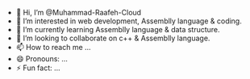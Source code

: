 - 👋 Hi, I’m @Muhammad-Raafeh-Cloud
- 👀 I’m interested in web development, Assemblly language & coding.
- 🌱 I’m currently learning Assemblly language & data structure.
- 💞️ I’m looking to collaborate on c++ & Assemblly language.
- 📫 How to reach me ...
- 😄 Pronouns: ...
- ⚡ Fun fact: ...

<!---
Muhammad-Raafeh-Cloud/Muhammad-Raafeh-Cloud is a ✨ special ✨ repository because its `README.md` (this file) appears on your GitHub profile.
You can click the Preview link to take a look at your changes.
--->
